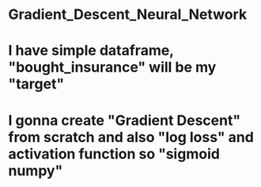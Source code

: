 # Gradient_Descent_Neural_Network
# I have simple dataframe, "bought_insurance" will be my "target" 
# I gonna create "Gradient Descent" from scratch and also "log loss" and activation function so "sigmoid numpy"
